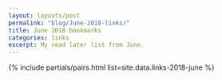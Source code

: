 ```yaml
---
layout: layouts/post
permalink: "blog/June-2018-links/"
title: June 2018 bookmarks
categories: links
excerpt: My read later list from June.
---
```


{% include partials/pairs.html list=site.data.links-2018-june %}
